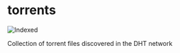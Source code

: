 torrents 
========
![Indexed](https://img.shields.io/badge/indexed-196771-blue)

Collection of torrent files discovered in the DHT network
